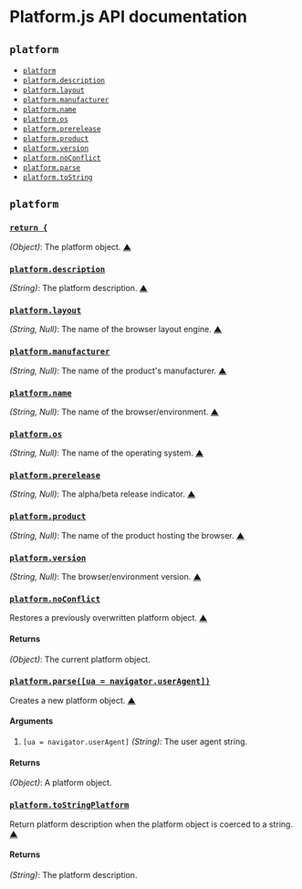 # Platform.js API documentation

<!-- div -->


<!-- div -->

## `platform`
* [`platform`](#platform)
* [`platform.description`](#platform.description)
* [`platform.layout`](#platform.layout)
* [`platform.manufacturer`](#platform.manufacturer)
* [`platform.name`](#platform.name)
* [`platform.os`](#platform.os)
* [`platform.prerelease`](#platform.prerelease)
* [`platform.product`](#platform.product)
* [`platform.version`](#platform.version)
* [`platform.noConflict`](#platform.noConflict)
* [`platform.parse`](#platform.parse)
* [`platform.toString`](#platform.toString)

<!-- /div -->


<!-- /div -->


<!-- div -->


<!-- div -->

## `platform`

<!-- div -->

### <a id="platform" href="https://github.com/bestiejs/platform.js/blob/master/platform.js#L704" title="View in source">`return {`</a>
*(Object)*: The platform object.
[&#9650;][1]

<!-- /div -->


<!-- div -->

### <a id="platform.description" href="https://github.com/bestiejs/platform.js/blob/master/platform.js#L734" title="View in source">`platform.description`</a>
*(String)*: The platform description.
[&#9650;][1]

<!-- /div -->


<!-- div -->

### <a id="platform.layout" href="https://github.com/bestiejs/platform.js/blob/master/platform.js#L741" title="View in source">`platform.layout`</a>
*(String, Null)*: The name of the browser layout engine.
[&#9650;][1]

<!-- /div -->


<!-- div -->

### <a id="platform.manufacturer" href="https://github.com/bestiejs/platform.js/blob/master/platform.js#L748" title="View in source">`platform.manufacturer`</a>
*(String, Null)*: The name of the product's manufacturer.
[&#9650;][1]

<!-- /div -->


<!-- div -->

### <a id="platform.name" href="https://github.com/bestiejs/platform.js/blob/master/platform.js#L718" title="View in source">`platform.name`</a>
*(String, Null)*: The name of the browser/environment.
[&#9650;][1]

<!-- /div -->


<!-- div -->

### <a id="platform.os" href="https://github.com/bestiejs/platform.js/blob/master/platform.js#L725" title="View in source">`platform.os`</a>
*(String, Null)*: The name of the operating system.
[&#9650;][1]

<!-- /div -->


<!-- div -->

### <a id="platform.prerelease" href="https://github.com/bestiejs/platform.js/blob/master/platform.js#L755" title="View in source">`platform.prerelease`</a>
*(String, Null)*: The alpha/beta release indicator.
[&#9650;][1]

<!-- /div -->


<!-- div -->

### <a id="platform.product" href="https://github.com/bestiejs/platform.js/blob/master/platform.js#L762" title="View in source">`platform.product`</a>
*(String, Null)*: The name of the product hosting the browser.
[&#9650;][1]

<!-- /div -->


<!-- div -->

### <a id="platform.version" href="https://github.com/bestiejs/platform.js/blob/master/platform.js#L711" title="View in source">`platform.version`</a>
*(String, Null)*: The browser/environment version.
[&#9650;][1]

<!-- /div -->


<!-- div -->

### <a id="platform.noConflict" href="https://github.com/bestiejs/platform.js/blob/master/platform.js#L454" title="View in source">`platform.noConflict`</a>
Restores a previously overwritten platform object.
[&#9650;][1]

#### Returns
*(Object)*: The current platform object.

<!-- /div -->


<!-- div -->

### <a id="platform.parse" href="https://github.com/bestiejs/platform.js/blob/master/platform.js#L193" title="View in source">`platform.parse([ua = navigator.userAgent])`</a>
Creates a new platform object.
[&#9650;][1]

#### Arguments
1. `[ua = navigator.userAgent]` *(String)*: The user agent string.

#### Returns
*(Object)*: A platform object.

<!-- /div -->


<!-- div -->

### <a id="platform.toString" href="https://github.com/bestiejs/platform.js/blob/master/platform.js#L466" title="View in source">`platform.toStringPlatform`</a>
Return platform description when the platform object is coerced to a string.
[&#9650;][1]

#### Returns
*(String)*: The platform description.

<!-- /div -->


<!-- /div -->


<!-- /div -->


  [1]: #readme "Jump back to the TOC."